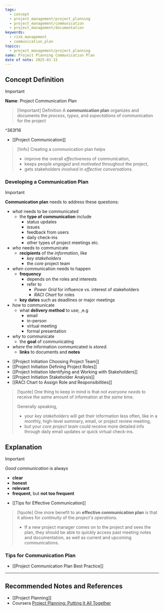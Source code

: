 ```yaml
---
tags:
  - concept
  - project_management/project_planning
  - project_management/communication
  - project_management/documentation
keywords:
  - risk_management
  - communication_plan
topics:
  - project_management/project_planning
name: Project Planning Communication Plan
date of note: 2025-01-15
---
```


## Concept Definition

>[!important]
>**Name**: Project Communication Plan

>[!important] Definition
>A **communication plan** organizes and documents the *process*, *types*, and *expectations* of communication for the project

^363f16

- [[Project Communication]]

>[!info]
>Creating a communication plan helps 
>- improve the overall *effectiveness* of communication,
>- keeps people *engaged* and *motivated* throughout the project,
>- gets stakeholders *involved* in *effective conversations*.

### Developing a Communication Plan

>[!important]
>**Communication plan** needs to address these questions:
>- *what* needs to be communicated
>	- the **type of communication** include
>		- status updates 
>		- issues
>		- feedback from users
>		- daily check-ins 
>		- other types of project meetings etc.
>- *who* needs to communicate
>	- **recipients** of the *information*, like 
>		- *key stakeholders*
>		- the *core* project team
>- *when* communication needs to happen
>	-  **frequency**
>		- depends on the roles and interests
>		- refer to 
>			- *Power Grid* for influence vs. interest of stakeholders
>			- *RACI Chart* for roles 
>	- **key dates** such as deadlines or major meetings
>- *how* to communicate
>	- what **delivery method** to use; ,e.g
>		- email
>		- in-person
>		- virtual meeting
>		- formal presentation
>- *why* to communicate
>	- the **goal** of communicating
>- *where* the information communicated is *stored*.
>	- **links** to documents and **notes**

- [[Project Initiation Choosing Project Team]]
- [[Project Initiation Defining Project Roles]]
- [[Project Initiation Identifying and Working with Stakeholders]]
- [[Project Initiation Stakeholder Analysis]]
- [[RACI Chart to Assign Role and Responsibilities]]


>[!quote]
>One thing to keep in mind is that *not everyone needs* to receive the *same* amount of information at the *same* time.
>
>Generally speaking, 
>- your *key stakeholders* will get their information less often, like in a monthly, high-level summary, email, or project review meeting,
>- but your *core project team* could receive more detailed info through daily email updates or quick virtual check-ins.


## Explanation

>[!important] 
>*Good communication* is always
>- **clear**
>- **honest** 
>- **relevant**
>- **frequent**, but **not too frequent**

- [[Tips for Effective Communication]]

>[!quote]
>One more benefit to an **effective communication plan** is that it allows for *continuity* of the *project's operations*. 
>
>- If a new project manager comes on to the project and sees the plan, they should be able to quickly access past meeting notes and documentation, as well as current and upcoming communications.

### Tips for Communication Plan

- [[Project Communication Plan Best Practice]]





-----------
##  Recommended Notes and References


- [[Project Planning]]
- Coursera [Project Planning: Putting It All Together](https://www.coursera.org/learn/project-planning-google/home/welcome)
